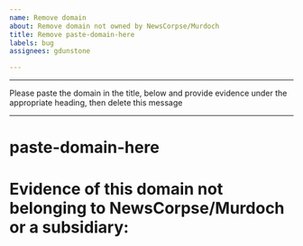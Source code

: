 ```yaml
---
name: Remove domain
about: Remove domain not owned by NewsCorpse/Murdoch
title: Remove paste-domain-here
labels: bug
assignees: gdunstone

---
```


---

Please paste the domain in the title, below and provide evidence under the appropriate heading, then delete this message

---

# paste-domain-here

# Evidence of this domain not belonging to NewsCorpse/Murdoch or a subsidiary:

